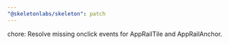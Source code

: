 ```yaml
---
"@skeletonlabs/skeleton": patch
---
```


chore: Resolve missing onclick events for AppRailTile and AppRailAnchor.
